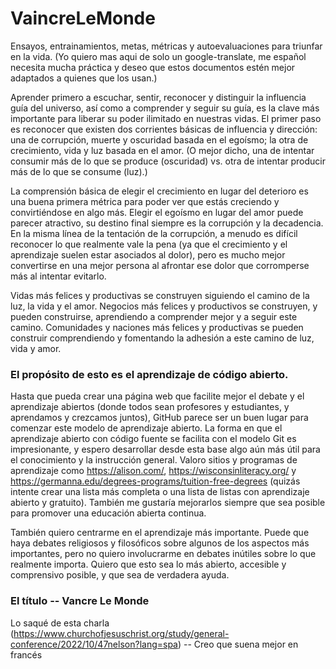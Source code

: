 # VaincreLeMonde
Ensayos, entrainamientos, metas, métricas y autoevaluaciones para triunfar en la vida.
(Yo quiero mas aqui de solo un google-translate, me español necesita mucha práctica y deseo que estos documentos estén mejor adaptados a quienes que los usan.)

Aprender primero a escuchar, sentir, reconocer y distinguir la influencia guía del universo, así como a comprender y seguir su guía, es la clave más importante para liberar su poder ilimitado en nuestras vidas. El primer paso es reconocer que existen dos corrientes básicas de influencia y dirección: una de corrupción, muerte y oscuridad basada en el egoísmo; la otra de crecimiento, vida y luz basada en el amor. (O mejor dicho, una de intentar consumir más de lo que se produce (oscuridad) vs. otra de intentar producir más de lo que se consume (luz).)

La comprensión básica de elegir el crecimiento en lugar del deterioro es una buena primera métrica para poder ver que estás creciendo y convirtiéndose en algo más. Elegir el egoísmo en lugar del amor puede parecer atractivo, su destino final siempre es la corrupción y la decadencia. En la misma línea de la tentación de la corrupción, a menudo es difícil reconocer lo que realmente vale la pena (ya que el crecimiento y el aprendizaje suelen estar asociados al dolor), pero es mucho mejor convertirse en una mejor persona al afrontar ese dolor que corromperse más al intentar evitarlo.

Vidas más felices y productivas se construyen siguiendo el camino de la luz, la vida y el amor. Negocios más felices y productivos se construyen, y pueden construirse, aprendiendo a comprender mejor y a seguir este camino. Comunidades y naciones más felices y productivas se pueden construir comprendiendo y fomentando la adhesión a este camino de luz, vida y amor.

### El propósito de esto es el aprendizaje de código abierto.
Hasta que pueda crear una página web que facilite mejor el debate y el aprendizaje abiertos (donde todos sean profesores y estudiantes, y aprendamos y crezcamos juntos), GitHub parece ser un buen lugar para comenzar este modelo de aprendizaje abierto. La forma en que el aprendizaje abierto con código fuente se facilita con el modelo Git es impresionante, y espero desarrollar desde esta base algo aún más útil para el conocimiento y la instrucción general. Valoro sitios y programas de aprendizaje como https://alison.com/, https://wisconsinliteracy.org/ y https://germanna.edu/degrees-programs/tuition-free-degrees (quizás intente crear una lista más completa o una lista de listas con aprendizaje abierto y gratuito). También me gustaría mejorarlos siempre que sea posible para promover una educación abierta continua.

También quiero centrarme en el aprendizaje más importante. Puede que haya debates religiosos y filosóficos sobre algunos de los aspectos más importantes, pero no quiero involucrarme en debates inútiles sobre lo que realmente importa. Quiero que esto sea lo más abierto, accesible y comprensivo posible, y que sea de verdadera ayuda.

### El título -- Vancre Le Monde
Lo saqué de esta charla (https://www.churchofjesuschrist.org/study/general-conference/2022/10/47nelson?lang=spa) -- Creo que suena mejor en francés
